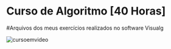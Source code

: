 # Curso de Algoritmo [40 Horas]

#Arquivos dos meus exercícios realizados no software Visualg 

![cursoemvideo](https://user-images.githubusercontent.com/75622960/160290328-98e0fad5-d985-4d24-aff8-05e3882dbb01.PNG)


